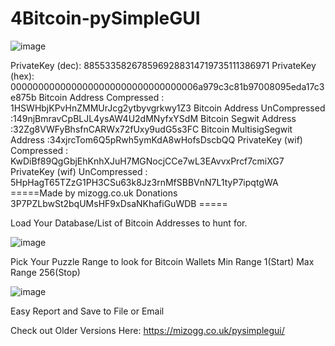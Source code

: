 # 4Bitcoin-pySimpleGUI

![image](https://user-images.githubusercontent.com/88630056/140625447-ab946823-05c1-47a0-b9cd-856df3da48e0.png)

PrivateKey (dec): 8855335826785969288314719735111386971
PrivateKey (hex): 0000000000000000000000000000000006a979c3c81b97008095eda17c3e875b
Bitcoin Address Compressed : 1HSWHbjKPvHnZMMUrJcg2ytbyvgrkwy1Z3
Bitcoin Address UnCompressed :149njBmravCpBLJL4ysAW4U2dMNyfxYSdM
Bitcoin Segwit Address       :32Zg8VWFyBhsfnCARWx72fUxy9udG5s3FC
Bitcoin MultisigSegwit Address       :34xjrcTom6Q5pRwh5ymKdA8wHofsDscbQQ
PrivateKey (wif) Compressed : KwDiBf89QgGbjEhKnhXJuH7MGNocjCCe7wL3EAvvxPrcf7cmiXG7
PrivateKey (wif) UnCompressed : 5HpHagT65TZzG1PH3CSu63k8Jz3rnMfSBBVnN7L1tyP7ipqtgWA
 =====Made by mizogg.co.uk Donations 3P7PZLbwSt2bqUMsHF9xDsaNKhafiGuWDB =====
 
Load Your Database/List of Bitcoin Addresses to hunt for.

![image](https://user-images.githubusercontent.com/88630056/140624989-8b625c73-d733-4bcc-9622-2b075a821a0c.png)

Pick Your Puzzle Range to look for Bitcoin Wallets Min Range 1(Start) Max Range 256(Stop)

![image](https://user-images.githubusercontent.com/88630056/140625011-29a4f296-e752-4405-8fd0-976b002ce2a2.png)

Easy Report and Save to File or Email

Check out Older Versions Here:   https://mizogg.co.uk/pysimplegui/
